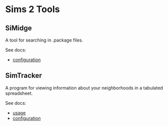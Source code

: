 # Sims 2 Tools

## SiMidge

A tool for searching in .package files.

See docs:

- [configuration](/docs/simidge/config.md)

## SimTracker

A program for viewing information about your neighborhoods in a tabulated spreadsheet.

See docs:

- [usage](/docs/simtracker/usage.md)
- [configuration](/docs/simtracker/config.md)
